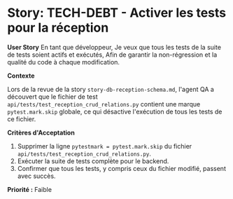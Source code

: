 # Story: TECH-DEBT - Activer les tests pour la réception

**User Story**
En tant que développeur,
Je veux que tous les tests de la suite de tests soient actifs et exécutés,
Afin de garantir la non-régression et la qualité du code à chaque modification.

**Contexte**

Lors de la revue de la story `story-db-reception-schema.md`, l'agent QA a découvert que le fichier de test `api/tests/test_reception_crud_relations.py` contient une marque `pytest.mark.skip` globale, ce qui désactive l'exécution de tous les tests de ce fichier.

**Critères d'Acceptation**

1.  Supprimer la ligne `pytestmark = pytest.mark.skip` du fichier `api/tests/test_reception_crud_relations.py`.
2.  Exécuter la suite de tests complète pour le backend.
3.  Confirmer que tous les tests, y compris ceux du fichier modifié, passent avec succès.

**Priorité :** Faible
